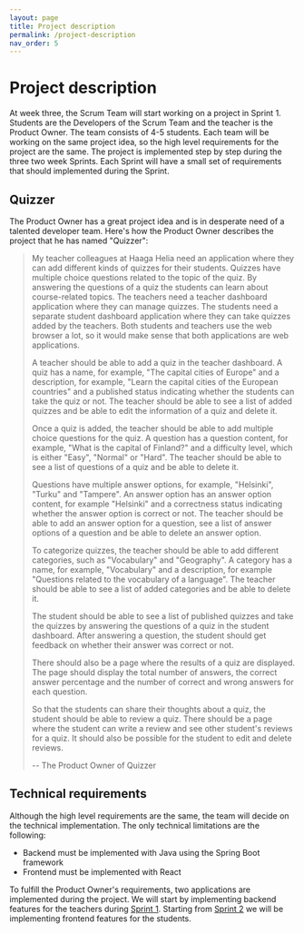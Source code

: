 ```yaml
---
layout: page
title: Project description
permalink: /project-description
nav_order: 5
---
```


# Project description

At week three, the Scrum Team will start working on a project in Sprint 1. Students are the Developers of the Scrum Team and the teacher is the Product Owner. The team consists of 4-5 students. Each team will be working on the same project idea, so the high level requirements for the project are the same. The project is implemented step by step during the three two week Sprints. Each Sprint will have a small set of requirements that should implemented during the Sprint.

## Quizzer

The Product Owner has a great project idea and is in desperate need of a talented developer team. Here's how the Product Owner describes the project that he has named "Quizzer":

> My teacher colleagues at Haaga Helia need an application where they can add different kinds of quizzes for their students. Quizzes have multiple choice questions related to the topic of the quiz. By answering the questions of a quiz the students can learn about course-related topics. The teachers need a teacher dashboard application where they can manage quizzes. The students need a separate student dashboard application where they can take quizzes added by the teachers. Both students and teachers use the web browser a lot, so it would make sense that both applications are web applications.
>
> A teacher should be able to add a quiz in the teacher dashboard. A quiz has a name, for example, "The capital cities of Europe" and a description, for example, "Learn the capital cities of the European countries" and a published status indicating whether the students can take the quiz or not. The teacher should be able to see a list of added quizzes and be able to edit the information of a quiz and delete it.
>
> Once a quiz is added, the teacher should be able to add multiple choice questions for the quiz. A question has a question content, for example, "What is the capital of Finland?" and a difficulty level, which is either "Easy", "Normal" or "Hard". The teacher should be able to see a list of questions of a quiz and be able to delete it.
>
> Questions have multiple answer options, for example, "Helsinki", "Turku" and "Tampere". An answer option has an answer option content, for example "Helsinki" and a correctness status indicating whether the answer option is correct or not. The teacher should be able to add an answer option for a question, see a list of answer options of a question and be able to delete an answer option.
>
> To categorize quizzes, the teacher should be able to add different categories, such as "Vocabulary" and "Geography". A category has a name, for example, "Vocabulary" and a description, for example "Questions related to the vocabulary of a language". The teacher should be able to see a list of added categories and be able to delete it.
>
> The student should be able to see a list of published quizzes and take the quizzes by answering the questions of a quiz in the student dashboard. After answering a question, the student should get feedback on whether their answer was correct or not.
>
> There should also be a page where the results of a quiz are displayed. The page should display the total number of answers, the correct answer percentage and the number of correct and wrong answers for each question.
>
> So that the students can share their thoughts about a quiz, the student should be able to review a quiz. There should be a page where the student can write a review and see other student's reviews for a quiz. It should also be possible for the student to edit and delete reviews.
>
> -- The Product Owner of Quizzer

## Technical requirements

Although the high level requirements are the same, the team will decide on the technical implementation. The only technical limitations are the following:

- Backend must be implemented with Java using the Spring Boot framework
- Frontend must be implemented with React

To fulfill the Product Owner's requirements, two applications are implemented during the project. We will start by implementing backend features for the teachers during [Sprint 1](/sprint-1). Starting from [Sprint 2](/sprint-2) we will be implementing frontend features for the students.
